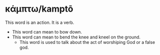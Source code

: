 # κάμπτω/kamptō
This word is an action. It is a verb.

* This word can mean to bow down.
* This word can mean to bend the knee and kneel on the ground.
    * This word is used to talk about the act of worshiping God or a false god.

